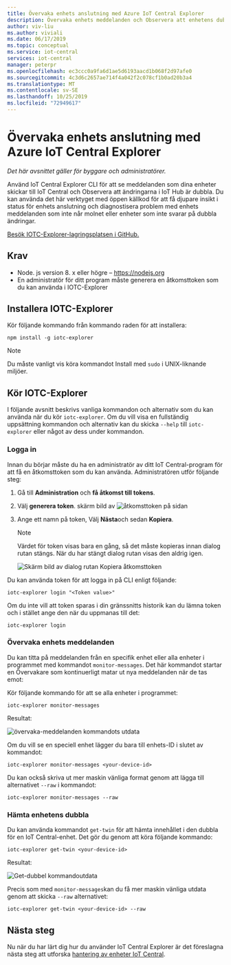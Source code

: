 ```yaml
---
title: Övervaka enhets anslutning med Azure IoT Central Explorer
description: Övervaka enhets meddelanden och Observera att enhetens dubbla ändringar görs via IoT Central Explorer CLI.
author: viv-liu
ms.author: viviali
ms.date: 06/17/2019
ms.topic: conceptual
ms.service: iot-central
services: iot-central
manager: peterpr
ms.openlocfilehash: ec3ccc0a9fa6d1ae5d6193aacd1b068f2d97afe0
ms.sourcegitcommit: 4c3d6c2657ae714f4a042f2c078cf1b0ad20b3a4
ms.translationtype: MT
ms.contentlocale: sv-SE
ms.lasthandoff: 10/25/2019
ms.locfileid: "72949617"
---
```

# <a name="monitor-device-connectivity-using-the-azure-iot-central-explorer"></a>Övervaka enhets anslutning med Azure IoT Central Explorer

*Det här avsnittet gäller för byggare och administratörer.*

Använd IoT Central Explorer CLI för att se meddelanden som dina enheter skickar till IoT Central och Observera att ändringarna i IoT Hub är dubbla. Du kan använda det här verktyget med öppen källkod för att få djupare insikt i status för enhets anslutning och diagnostisera problem med enhets meddelanden som inte når molnet eller enheter som inte svarar på dubbla ändringar.

[Besök IOTC-Explorer-lagringsplatsen i GitHub.](https://aka.ms/iotciotcexplorercligithub)

## <a name="prerequisites"></a>Krav

+ Node. js version 8. x eller högre – https://nodejs.org
+ En administratör för ditt program måste generera en åtkomsttoken som du kan använda i IOTC-Explorer

## <a name="install-iotc-explorer"></a>Installera IOTC-Explorer

Kör följande kommando från kommando raden för att installera:

```cmd/sh
npm install -g iotc-explorer
```

> [!NOTE]
> Du måste vanligt vis köra kommandot Install med `sudo` i UNIX-liknande miljöer.

## <a name="run-iotc-explorer"></a>Kör IOTC-Explorer

I följande avsnitt beskrivs vanliga kommandon och alternativ som du kan använda när du kör `iotc-explorer`. Om du vill visa en fullständig uppsättning kommandon och alternativ kan du skicka `--help` till `iotc-explorer` eller något av dess under kommandon.

### <a name="login"></a>Logga in

Innan du börjar måste du ha en administratör av ditt IoT Central-program för att få en åtkomsttoken som du kan använda. Administratören utför följande steg:

1. Gå till **Administration** och **få åtkomst till tokens**.
1. Välj **generera token**.
    skärm bild av ![åtkomsttoken på sidan](media/howto-use-iotc-explorer/accesstokenspage.png)

1. Ange ett namn på token, Välj **Nästa**och sedan **Kopiera**.
    > [!NOTE]
    > Värdet för token visas bara en gång, så det måste kopieras innan dialog rutan stängs. När du har stängt dialog rutan visas den aldrig igen.

    ![Skärm bild av dialog rutan Kopiera åtkomsttoken](media/howto-use-iotc-explorer/copyaccesstoken.png)

Du kan använda token för att logga in på CLI enligt följande:

```cmd/sh
iotc-explorer login "<Token value>"
```

Om du inte vill att token sparas i din gränssnitts historik kan du lämna token och i stället ange den när du uppmanas till det:

```cmd/sh
iotc-explorer login
```

### <a name="monitor-device-messages"></a>Övervaka enhets meddelanden

Du kan titta på meddelanden från en specifik enhet eller alla enheter i programmet med kommandot `monitor-messages`. Det här kommandot startar en Övervakare som kontinuerligt matar ut nya meddelanden när de tas emot:

Kör följande kommando för att se alla enheter i programmet:

```cmd/sh
iotc-explorer monitor-messages
```

Resultat:

![övervaka-meddelanden kommandots utdata](media/howto-use-iotc-explorer/monitormessages.png)

Om du vill se en speciell enhet lägger du bara till enhets-ID i slutet av kommandot:

```cmd/sh
iotc-explorer monitor-messages <your-device-id>
```

Du kan också skriva ut mer maskin vänliga format genom att lägga till alternativet `--raw` i kommandot:

```cmd/sh
iotc-explorer monitor-messages --raw
```

### <a name="get-device-twin"></a>Hämta enhetens dubbla

Du kan använda kommandot `get-twin` för att hämta innehållet i den dubbla för en IoT Central-enhet. Det gör du genom att köra följande kommando:

```cmd/sh
iotc-explorer get-twin <your-device-id>
```

Resultat:

![Get-dubbel kommandoutdata](media/howto-use-iotc-explorer/getdevicetwin.png)

Precis som med `monitor-messages`kan du få mer maskin vänliga utdata genom att skicka `--raw` alternativet:

```cmd/sh
iotc-explorer get-twin <your-device-id> --raw
```

## <a name="next-steps"></a>Nästa steg

Nu när du har lärt dig hur du använder IoT Central Explorer är det föreslagna nästa steg att utforska [hantering av enheter IoT Central](howto-manage-devices.md).
